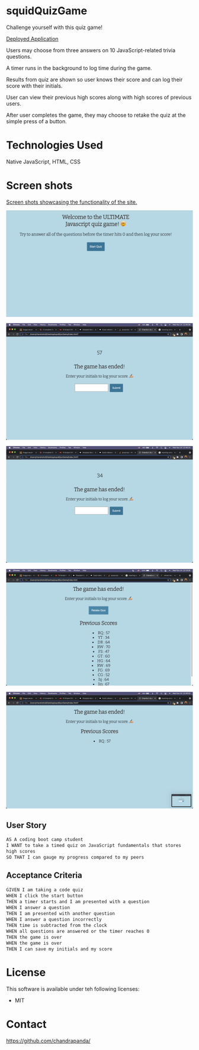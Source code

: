 # squidQuizGame
Challenge yourself with this quiz game!

[Deployed Application](https://chandrapanda.github.io/squidQuizGame/)

Users may choose from three answers on 10 JavaScript-related trivia questions. 

A timer runs in the background to log time during the game.

Results from quiz are shown so user knows their score and can log their score with their initials.

User can view their previous high scores along with high scores of previous users. 

After user completes the game, they may choose to retake the quiz at the simple press of a button.

# Technologies Used

Native JavaScript, HTML, CSS

# Screen shots

[Screen shots showcasing the functionality of the site.](https://github.com/chandrapanda/squidQuizGame/issues/1#issue-1063231610)

![The game has begun](./assets/screenshots/welcome_screen.png)

![The game has ended](./assets/screenshots/end_game.png)

![User can log score](./assets/screenshots/log_score.png)

![User can retake the quiz](./assets/screenshots/retake_button.png)

![User can view scores](./assets/screenshots/shows_scores.png)


## User Story

```
AS A coding boot camp student
I WANT to take a timed quiz on JavaScript fundamentals that stores high scores
SO THAT I can gauge my progress compared to my peers
```

## Acceptance Criteria

```
GIVEN I am taking a code quiz
WHEN I click the start button
THEN a timer starts and I am presented with a question
WHEN I answer a question
THEN I am presented with another question
WHEN I answer a question incorrectly
THEN time is subtracted from the clock
WHEN all questions are answered or the timer reaches 0
THEN the game is over
WHEN the game is over
THEN I can save my initials and my score
```
# License
This software is available under teh following licenses:
* MIT 

# Contact
https://github.com/chandrapanda/
